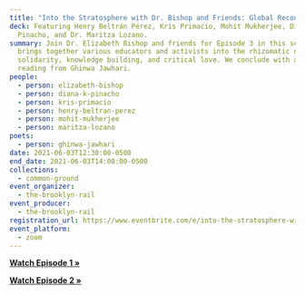 ```yaml
---
title: "Into the Stratosphere with Dr. Bishop and Friends: Global Reconciliation"
deck: Featuring Henry Beltrán Pérez, Kris Primacio, Mohit Mukherjee, Diana
  Pinacho, and Dr. Maritza Lozano.
summary: Join Dr. Elizabeth Bishop and friends for Episode 3 in this series that
  brings together various educators and activists into the rhizomatic orbit of
  solidarity, knowledge building, and critical love. We conclude with a poetry
  reading from Ghinwa Jawhari.
people:
  - person: elizabeth-bishop
  - person: diana-k-pinacho
  - person: kris-primacio
  - person: henry-beltran-perez
  - person: mohit-mukherjee
  - person: maritza-lozano
poets:
  - person: ghinwa-jawhari
date: 2021-06-03T12:30:00-0500
end_date: 2021-06-03T14:00:00-0500
collections:
  - common-ground
event_organizer:
  - the-brooklyn-rail
event_producer:
  - the-brooklyn-rail
registration_url: https://www.eventbrite.com/e/into-the-stratosphere-with-dr-bishop-and-friends-global-reconciliation-tickets-156199628293
event_platform:
  - zoom
---
```

**[Watch Episode 1 »](https://brooklynrail.org/events/2021/04/08/into-the-stratosphere-with-dr-bishop-and-friends-episode-i/)**

**[Watch Episode 2 »](https://brooklynrail.org/events/2021/05/06/into-the-stratosphere-with-dr-bishop-and-friends-episode-ii/)**
